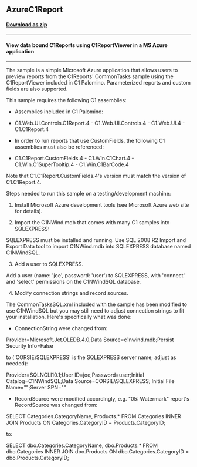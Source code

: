 ## AzureC1Report
#### [Download as zip](https://minhaskamal.github.io/DownGit/#/home?url=https://github.com/GrapeCity/ComponentOne-WinForms-Samples/tree/master/NetFramework\Reports\C1Report\Cs\AzureC1Report)
____
#### View data bound C1Reports using C1ReportViewer in a MS Azure application
____
The sample is a simple Microsoft Azure application that allows users to preview reports from the C1Reports' CommonTasks sample using the C1ReportViewer included in C1 Palomino. Parameterized reports and custom fields are also supported. 

This sample requires the following C1 assemblies: 

- Assemblies included in C1 Palomino: 

- C1.Web.UI.Controls.C1Report.4 - C1.Web.UI.Controls.4 - C1.Web.UI.4 - C1.C1Report.4 

- In order to run reports that use CustomFields, the following C1 assemblies must also be referenced: 

- C1.C1Report.CustomFields.4 - C1.Win.C1Chart.4 - C1.Win.C1SuperTooltip.4 - C1.Win.C1BarCode.4 

Note that C1.C1Report.CustomFields.4's version must match the version of C1.C1Report.4. 

Steps needed to run this sample on a testing/development machine: 

1. Install Microsoft Azure development tools (see Microsoft Azure web site for details). 

2. Import the C1NWind.mdb that comes with many C1 samples into SQLEXPRESS: 

SQLEXPRESS must be installed and running. Use SQL 2008 R2 Import and Export Data tool to import C1NWind.mdb into SQLEXPRESS database named C1NWindSQL. 

3. Add a user to SQLEXPRESS. 

Add a user (name: 'joe', password: 'user') to SQLEXPRESS, with 'connect' and 'select' permissions on the C1NWindSQL database. 

4. Modify connection strings and record sources. 

The CommonTasksSQL.xml included with the sample has been modified to use C1NWindSQL but you may still need to adjust connection strings to fit your installation. Here's specifically what was done: 

- ConnectionString were changed from: 

<ConnectionString>Provider=Microsoft.Jet.OLEDB.4.0;Data Source=c1nwind.mdb;Persist Security Info=False</ConnectionString> 

to ('CORSIE\SQLEXPRESS' is the SQLEXPRESS server name; adjust as needed): 

<ConnectionString>Provider=SQLNCLI10.1;User ID=joe;Password=user;Initial Catalog=C1NWindSQL;Data Source=CORSIE\SQLEXPRESS; Initial File Name="";Server SPN=""</ConnectionString> 

- RecordSource were modified accordingly, e.g. "05: Watermark" report's RecordSource was changed from: 

<RecordSource>SELECT Categories.CategoryName, Products.* FROM Categories INNER JOIN Products ON Categories.CategoryID = Products.CategoryID;</RecordSource> 

to: 

<RecordSource>SELECT dbo.Categories.CategoryName, dbo.Products.* FROM dbo.Categories INNER JOIN dbo.Products ON dbo.Categories.CategoryID = dbo.Products.CategoryID; </RecordSource> 